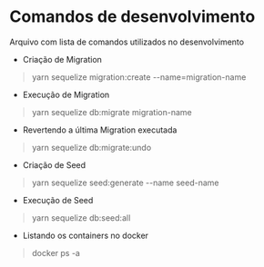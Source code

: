 # Comandos de desenvolvimento
Arquivo com lista de comandos utilizados no desenvolvimento

- Criação de Migration
> yarn sequelize migration:create --name=migration-name

- Execução de Migration
> yarn sequelize db:migrate migration-name

- Revertendo a última Migration executada
> yarn sequelize db:migrate:undo

- Criação de Seed
> yarn sequelize seed:generate --name seed-name

- Execução de Seed
> yarn sequelize db:seed:all

- Listando os containers no docker
> docker ps -a
